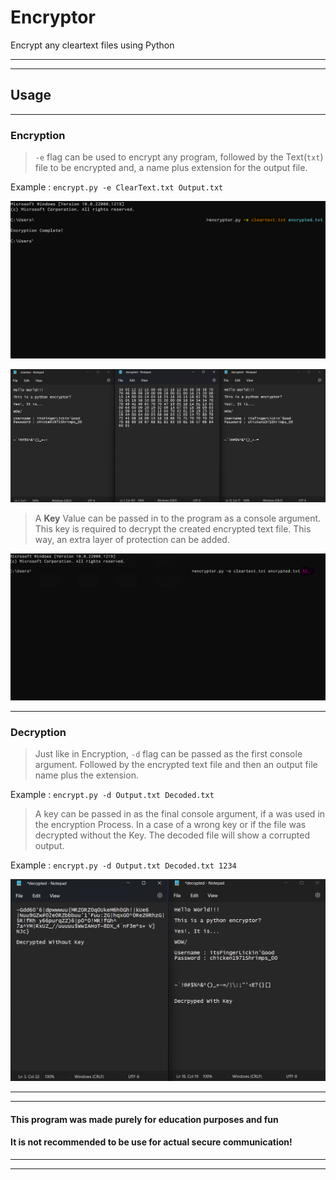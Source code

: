 # Encryptor

Encrypt any cleartext files using Python

---
---

## Usage

---

### Encryption

> `-e` flag can be used to encrypt any program, followed by the Text(`txt`) file
> to be encrypted and, a name plus extension for the output file.

Example : `encrypt.py -e ClearText.txt Output.txt`

![Normal Input](img/Enc_In.png)

![Normal Output](img/Norm_Out.png)

> A __Key__ Value can be passed in to the program as a console argument.
> This key is required to decrypt the created encrypted text file. This way,
> an extra layer of protection can be added.

![Key Input](img/Enc_Seed.png)

---

### Decryption

> Just like in Encryption, `-d` flag can be passed as the first console argument.
> Followed by the encrypted text file and then an output file name plus the extension.

Example : `encrypt.py -d Output.txt Decoded.txt`

> A key can be passed in as the final console argument, if a was used in the encryption
> Process. In a case of a wrong key or if the file was decrypted without the Key.
> The decoded file will show a corrupted output.

Example : `encrypt.py -d Output.txt Decoded.txt 1234`

![Seed In](img/Enc_Seed_Out.png)

---
---

#### __This program was made purely for education purposes and fun__

#### __It is not recommended to be use for actual secure communication!__

---
---
